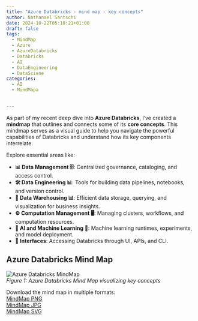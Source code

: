 ```yaml
---
title: "Azure Databricks - mind map - key concepts"
author: Nathanael Santschi
date: 2024-10-22T05:10:21+01:00
draft: false
tags:
  - MindMap
  - Azure
  - AzureDatabricks
  - Databricks
  - AI
  - DataEngineering
  - DataSciene
categories:
  - AI
  - MindMapa

  
---
```


As part of my recent deep dive into **Azure Databricks**, I’ve created a  **mindmap** that outlines and connects some of its **core concepts**. This mindmap serves as a visual guide to help you navigate the powerful capabilities of Databricks and understand how its key components interrelate. 

Explore essential areas like:

- **📊 Data Management 🗄️**: Centralized governance, cataloging, and access control.
- **🛠️ Data Engineering 📊**: Tools for building data pipelines, notebooks, and version control.
- **🏢 Data Warehousing 📊**: Efficient data storage, querying, and visualization for business insights.
- **⚙️ Computation Management 🖥️**: Managing clusters, workflows, and computation resources.
- **🤖 AI and Machine Learning 🧠**: Machine learning runtimes, experiments, and model deployment.
- **🔌 Interfaces**: Accessing Databricks through UI, APIs, and CLI.

## Azure Databricks Mind Map
![Azure Databricks MindMap](/images/Azure-Databricks-MindMap.svg "Azure Databricks Mind Map showcasing key concepts")  
*Figure 1: Azure Databricks Mind Map visualizing key concepts*

Download the mind map in multiple formats:  
[MindMap PNG](/images/Azure-Databricks-MindMap.png "Preview")  
[MindMap JPG](/images/Azure-Databricks-MindMap.jpg "Preview")  
[MindMap SVG](/images/Azure-Databricks-MindMap.svg "Preview")  

